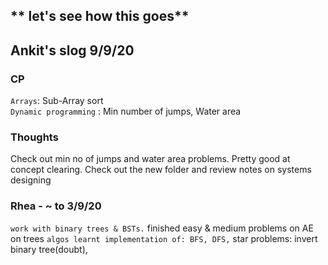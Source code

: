 ## ** let's see how this goes**

## Ankit's slog 9/9/20

### CP

<!-- `Heaps`: Min Heap Construction
<br/> -->

<!-- `Sort`: Heap Sort
<br/> -->
<!-- `Search`: Search in sorted Matrix
<br/> -->
<!-- `Tries` : Suffix Trie Construction
<br/> -->
<!-- `Hash Tables`: Suffix Trie Construction
<br/> -->
<!-- `YouTube`: started watching HackerRank's DS playlist. Looks pretty neat
<br/> -->
<!-- `Trees` : Validate BST, BST traversal, Min ht BST
<br/> -->

`Arrays`: Sub-Array sort
<br/>
`Dynamic programming` : Min number of jumps, Water area
<br/>

<!-- `Recursion`: Lowest common manager
<br/> -->
<!-- `Graphs` : Youngest common ancestor
<br/> -->
<!-- `Strings` : Balanced Brackets -->

<!--### Entire week's problems revised, github repo updated-->

### Thoughts

Check out min no of jumps and water area problems. Pretty good at concept clearing.
Check out the new folder and review notes on systems designing

### Rhea - ~ to 3/9/20

`work with binary trees & BSTs.` finished easy & medium problems on AE on trees
`algos learnt implementation of: BFS, DFS,` star problems: invert binary tree(doubt),
